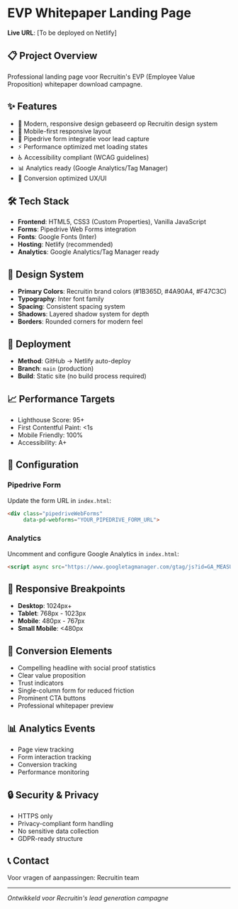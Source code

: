 # EVP Whitepaper Landing Page

**Live URL**: [To be deployed on Netlify]

## 📋 Project Overview
Professional landing page voor Recruitin's EVP (Employee Value Proposition) whitepaper download campagne.

## ✨ Features
- 🎨 Modern, responsive design gebaseerd op Recruitin design system
- 📱 Mobile-first responsive layout
- 🔗 Pipedrive form integratie voor lead capture
- ⚡ Performance optimized met loading states
- ♿ Accessibility compliant (WCAG guidelines)
- 📊 Analytics ready (Google Analytics/Tag Manager)
- 🎯 Conversion optimized UX/UI

## 🛠 Tech Stack
- **Frontend**: HTML5, CSS3 (Custom Properties), Vanilla JavaScript
- **Forms**: Pipedrive Web Forms integration
- **Fonts**: Google Fonts (Inter)
- **Hosting**: Netlify (recommended)
- **Analytics**: Google Analytics/Tag Manager ready

## 🎨 Design System
- **Primary Colors**: Recruitin brand colors (#1B365D, #4A90A4, #F47C3C)
- **Typography**: Inter font family
- **Spacing**: Consistent spacing system
- **Shadows**: Layered shadow system for depth
- **Borders**: Rounded corners for modern feel

## 🚀 Deployment
- **Method**: GitHub → Netlify auto-deploy
- **Branch**: `main` (production)
- **Build**: Static site (no build process required)

## 📈 Performance Targets
- Lighthouse Score: 95+
- First Contentful Paint: <1s
- Mobile Friendly: 100%
- Accessibility: A+

## 🔧 Configuration
### Pipedrive Form
Update the form URL in `index.html`:
```html
<div class="pipedriveWebForms" 
     data-pd-webforms="YOUR_PIPEDRIVE_FORM_URL">
```

### Analytics
Uncomment and configure Google Analytics in `index.html`:
```html
<script async src="https://www.googletagmanager.com/gtag/js?id=GA_MEASUREMENT_ID"></script>
```

## 📱 Responsive Breakpoints
- **Desktop**: 1024px+
- **Tablet**: 768px - 1023px
- **Mobile**: 480px - 767px
- **Small Mobile**: <480px

## 🎯 Conversion Elements
- Compelling headline with social proof statistics
- Clear value proposition
- Trust indicators
- Single-column form for reduced friction
- Prominent CTA buttons
- Professional whitepaper preview

## 📊 Analytics Events
- Page view tracking
- Form interaction tracking
- Conversion tracking
- Performance monitoring

## 🔒 Security & Privacy
- HTTPS only
- Privacy-compliant form handling
- No sensitive data collection
- GDPR-ready structure

## 📞 Contact
Voor vragen of aanpassingen: Recruitin team

---
*Ontwikkeld voor Recruitin's lead generation campagne*